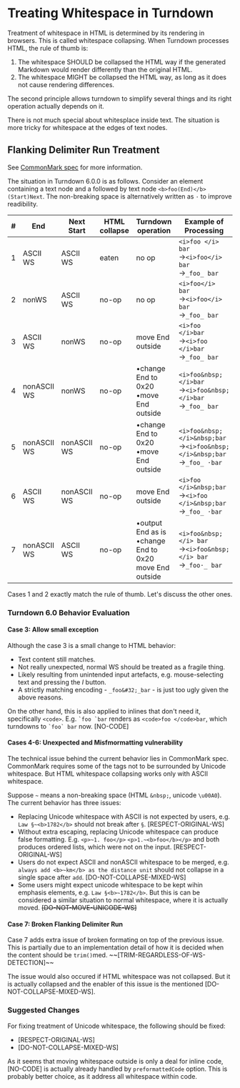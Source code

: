 # Treating Whitespace in Turndown

Treatment of whitespace in HTML is determined by its rendering in browsers.
This is called whitespace collapsing. When Turndown processes HTML, the rule
of thumb is:
1. The whitespace SHOULD be collapsed the HTML way if the generated Markdown
   would render differently than the original HTML.
2. The whitespace MIGHT be collapsed the HTML way, as long as it does not
   cause rendering differences.

The second principle allows turndown to simplify several things and its right
operation actually depends on it.

There is not much special about whitesplace inside text. The situation is more
tricky for whitespace at the edges of text nodes.

## Flanking Delimiter Run Treatment

See [CommonMark spec](https://spec.commonmark.org/0.29/#delimiter-run) for
more information.

The situation in Turndown 6.0.0 is as follows. Consider an element containing
a text node and a followed by text node `<b>foo(End)</b>(Start)Next`. The
non-breaking space is alternatively written as `·` to improve readibility.

| # | End         | Next Start | HTML collapse | Turndown operation | Example of Processing |
|---| ---         | ---         | ---           | ---             | --- |
| 1 | ASCII WS    | ASCII WS    | eaten         | no op           | `<i>foo </i> bar`<br>→`<i>foo</i> bar`<br>→`_foo_ bar` |
| 2 | nonWS       | ASCII WS    | no-op         | no op           | `<i>foo</i> bar`<br>→`<i>foo</i> bar`<br>→`_foo_ bar` |
| 3 | ASCII WS    | nonWS       | no-op         | move End outside | `<i>foo </i>bar`<br>→`<i>foo </i>bar`<br>→`_foo_ bar` |
| 4 | nonASCII WS | nonWS       | no-op         | •change End to 0x20<br>•move End outside | `<i>foo&nbsp;</i>bar`<br>→`<i>foo&nbsp;</i>bar`<br>→`_foo_ bar` |
| 5 | nonASCII WS | nonASCII WS | no-op         | •change End to 0x20<br>•move End outside | `<i>foo&nbsp;</i>&nbsp;bar`<br>→`<i>foo&nbsp;</i>&nbsp;bar`<br>→`_foo_ ·bar` |
| 6 | ASCII WS    | nonASCII WS | no-op         | move End outside | `<i>foo </i>&nbsp;bar`<br>→`<i>foo </i>&nbsp;bar`<br>→`_foo_ ·bar` |
| 7 | nonASCII WS | ASCII WS    | no-op         | •output End as is<br>•change End to 0x20<br>move End outside | `<i>foo&nbsp;</i> bar`<br>→`<i>foo&nbsp;</i> bar`<br>→`_foo·_ bar` |

Cases 1 and 2 exactly match the rule of thumb. Let's discuss the other ones.

### Turndown 6.0 Behavior Evaluation

#### Case 3: Allow small exception

Although the case 3 is a small change to HTML behavior:
- Text content still matches.
- Not really unexpected, normal WS should be treated as a fragile thing.
- Likely resulting from unintended input artefacts, e.g. mouse-selecting text
  and pressing the *I* button.
- A strictly matching encoding - `_foo&#32;_bar` - is just too ugly given
  the above reasons.

On the other hand, this is also applied to inlines that don't need it,
specifically `<code>`. E.g. `` `foo `bar `` renders as
`<code>foo </code>bar`, which turndowns to `` `foo` bar `` now.
\[NO-CODE\]

#### Cases 4-6: Unexpected and Misfmormatting vulnerability

The technical issue behind the current behavior lies in CommonMark spec.
CommonMark requires some of the tags not to be surrounded by Unicode
whitespace. But HTML whitespace collapsing works only with ASCII whitespace.

Suppose `~` means a non-breaking space (HTML `&nbsp;`, unicode `\u00A0`).
The current behavior has three issues:
- Replacing Unicode whitespace with ASCII is not expected by users,
  e.g. `Law §~<b>1782</b>` should not break after `§`. \[RESPECT-ORIGINAL-WS\]
- Without extra escaping, replacing Unicode whitespace can produce false
  formatting. E.g. `<p>~1. foo</p>` `<p>1.~<b>foo</b></p>` and both produces
  ordered lists, which were not on the input. \[RESPECT-ORIGINAL-WS\]
- Users do not expect ASCII and nonASCII whitespace to be merged, e.g.
  `always add <b>~km</b> as the distance unit` should not collapse in
  a single space after `add`. \[DO-NOT-COLLAPSE-MIXED-WS\]
- Some users might expect unicode whitespace to be kept wihin emphasis
  elements, e.g. `Law §<b>~1782</b>`. But this is can be considered
  a similar situation to normal whitespace, where it is actually moved.
  ~~\[DO-NOT-MOVE-UNICODE-WS\]~~

#### Case 7: Broken Flanking Delimiter Run

Case 7 adds extra issue of broken formating on top of the previous issue.
This is partially due to an implementation detail of how it is decided
when the content should be `trim()`med. ~~\[TRIM-REGARDLESS-OF-WS-DETECTION]\~~

The issue would also occured if HTML whitespace was not collapsed. But
it is actually collapsed and the enabler of this issue is the mentioned
\[DO-NOT-COLLAPSE-MIXED-WS\].

### Suggested Changes

For fixing treatment of Unicode whitespace, the following should be fixed:
- \[RESPECT-ORIGINAL-WS\]
- \[DO-NOT-COLLAPSE-MIXED-WS\]

As it seems that moving whitespace outside is only a deal for inline code,
\[NO-CODE\] is actually already handled by `preformattedCode` option.
This is probably better choice, as it address all whitespace within code.
